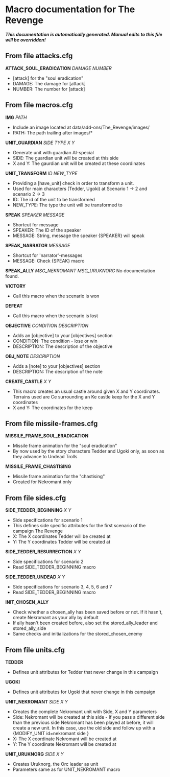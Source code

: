 # Macro documentation for The Revenge

***This documentation is automatically generated. Manual edits to this file will be overridden!***

## From file attacks.cfg

**ATTACK_SOUL_ERADICATION** *DAMAGE NUMBER*

- [attack] for the "soul eradication"
- DAMAGE: The damage for [attack]
- NUMBER: The number for [attack]


## From file macros.cfg

**IMG** *PATH*

- Include an image located at data/add-ons/The_Revenge/images/
- PATH: The path trailing after images/*


**UNIT_GUARDIAN** *SIDE TYPE X Y*

- Generate unit with guardian AI-special
- SIDE: The guardian unit will be created at this side
- X and Y: The gaurdian unit will be created at these coordinates


**UNIT_TRANSFORM** *ID NEW_TYPE*

- Providing a [have_unit] check in order to transform a unit.
- Used for main characters (Tedder, Ugoki) at Scenario 1 -> 2 and scenario 2 -> 3
- ID: The id of the unit to be transformed
- NEW_TYPE: The type the unit will be transformed to


**SPEAK** *SPEAKER MESSAGE*

- Shortcut for message
- SPEAKER: The ID of the speaker
- MESSAGE: String, message the speaker {SPEAKER} will speak


**SPEAK_NARRATOR** *MESSAGE*

- Shortcut for 'narrator'-messages
- MESSAGE: Check {SPEAK} macro


**SPEAK_ALLY** *MSG_NEKROMANT MSG_URUKNORG*
No documentation found.

**VICTORY**

- Call this macro when the scenario is won


**DEFEAT**

- Call this macro when the scenario is lost


**OBJECTIVE** *CONDITION DESCRIPTION*

- Adds an [objective] to your [objectives] section
- CONDITION: The condition - lose or win
- DESCRIPTION: The description of the objective


**OBJ_NOTE** *DESCRIPTION*

- Adds a [note] to your [objectives] section
- DESCRIPTION: The description of the note


**CREATE_CASTLE** *X Y*

- This macro creates an usual castle around given X and Y coordinates. Terrains used are Ce surrounding an Ke castle keep for the X and Y coordinates
- X and Y: The coordinates for the keep


## From file missile-frames.cfg

**MISSILE_FRAME_SOUL_ERADICATION**

- Missile frame animation for the "soul eradication"
- By now used by the story characters Tedder and Ugoki only, as soon as they advance to Undead Trolls


**MISSILE_FRAME_CHASTISING**

- Missile frame animation for the "chastising"
- Created for Nekromant only


## From file sides.cfg

**SIDE_TEDDER_BEGINNING** *X Y*

- Side specifications for scenario 1
- This defines side specific attributes for the first scenario of the campaign The Revenge
- X: The X coordinates Tedder will be created at
- Y: The Y coordinates Tedder will be created at


**SIDE_TEDDER_RESURRECTION** *X Y*

- Side specifications for scenario 2
- Read SIDE_TEDDER_BEGINNING macro


**SIDE_TEDDER_UNDEAD** *X Y*

- Side specifications for scenario 3, 4, 5, 6 and 7
- Read SIDE_TEDDER_BEGINNING macro


**INIT_CHOSEN_ALLY**

- Check whether a chosen_ally has been saved before or not. If it hasn't, create Nekromant as your ally by default
- If ally hasn't been created before, also set the stored_ally_leader and stored_ally_side
- Same checks and initializations for the stored_chosen_enemy


## From file units.cfg

**TEDDER**

- Defines unit attributes for Tedder that never change in this campaign


**UGOKI**

- Defines unit attributes for Ugoki that never change in this campaign


**UNIT_NEKROMANT** *SIDE X Y*

- Creates the complete Nekromant unit with Side, X and Y parameters
- Side: Nekromant will be created at this side - If you pass a different side than the previous side Nekromant has been played at before, it will create a new unit. In this case, use the old side and follow up with a {MODIFY_UNIT id=nekromant side <new side>}
- X: The X coordinate Nekromant will be created at
- Y: The Y coordinate Nekromant will be created at


**UNIT_URUKNORG** *SIDE X Y*

- Creates Uruknorg, the Orc leader as unit
- Parameters same as for UNIT_NEKROMANT macro


